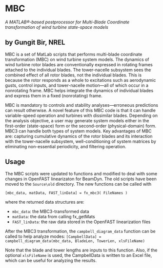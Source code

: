 # MBC
*A MATLAB®-based postprocessor for Multi-Blade Coordinate transformation of wind turbine state-space models*

## by Gungit Bir, NREL

MBC is a set of MatLab scripts that performs multi-blade coordinate transformation (MBC) on wind turbine system models.
The dynamics of wind turbine rotor blades are conventionally expressed in rotating frames attached to the individual blades.
The tower-nacelle subsystem sees the combined effect of all rotor blades, not the individual blades. This is because the rotor
responds as a whole to excitations such as aerodynamic gusts, control inputs, and tower-nacelle motion—all of which occur in a
 nonrotating frame. MBC helps integrate the dynamics of individual blades and express them in a fixed (nonrotating) frame.

MBC is mandatory to controls and stability analyses—erroneous predictions can result otherwise. A novel feature of this MBC code
is that it can handle variable-speed operation and turbines with dissimilar blades. Depending on the analysis objective, a user
may generate system models either in the first-order (state-space) form or the second-order (physical-domain) form. MBC3 can
handle both types of system models. Key advantages of MBC are: capturing cumulative dynamics of the rotor blades and its interaction
with the tower-nacelle subsystem, well-conditioning of system matrices by eliminating non-essential periodicity, and filtering operation.

## Usage
The MBC scripts were updated to functions and modified to deal with some changes in OpenFAST linearizaton for BeamDyn. The old scripts have been moved 
to the `Source\old` directory. The new functions can be called with
```
[mbc_data, matData, FAST_linData] = fx_mbc3( FileNames )
```
where the returned data structures are:
- `mbc_data`:  the MBC3-transformed data
- `matData`: the data from calling fx_getMats
- `FAST_linData`: the raw data stored in the OpenFAST linearization files

After the MBC3 transformation, the `campbell_diagram_data` function can be called to help analyze modes:
`[CampbellData] = campbell_diagram_data(mbc_data, BladeLen, TowerLen, xlsFileName)`

Note that the blade and tower lengths are inputs to this function. Also, if the optional `xlsFileName` is used, the CampbellData is written to an Excel 
file, which can be useful for analyzing the results.
